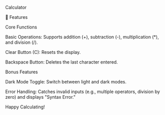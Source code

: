 Calculator

📱 Features

Core Functions

Basic Operations: Supports addition (+), subtraction (-), multiplication (*), and division (/).

Clear Button (C): Resets the display.

Backspace Button: Deletes the last character entered.

Bonus Features

Dark Mode Toggle: Switch between light and dark modes.

Error Handling: Catches invalid inputs (e.g., multiple operators, division by zero) and displays "Syntax Error."

Happy Calculating!